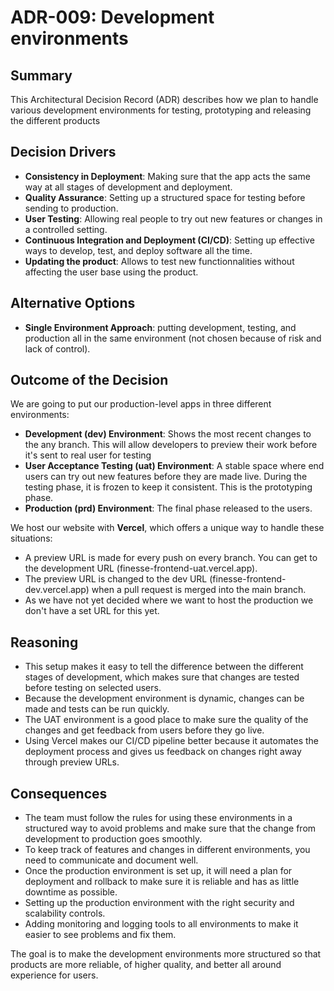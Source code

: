 # ADR-009: Development environments

## Summary
This Architectural Decision Record (ADR) describes how we plan to handle various development environments for testing, prototyping and releasing the different products

## Decision Drivers
- **Consistency in Deployment**: Making sure that the app acts the same way at all stages of development and deployment.
- **Quality Assurance**: Setting up a structured space for testing before sending to production.
- **User Testing**: Allowing real people to try out new features or changes in a controlled setting.
- **Continuous Integration and Deployment (CI/CD)**: Setting up effective ways to develop, test, and deploy software all the time.
- **Updating the product**: Allows to test new functionnalities without affecting the user base using the product.

## Alternative Options
- **Single Environment Approach**: putting development, testing, and production all in the same environment (not chosen because of risk and lack of control).

## Outcome of the Decision
We are going to put our production-level apps in three different environments:
- **Development (dev) Environment**: Shows the most recent changes to the any branch. This will allow developers to preview their work before it's sent to real user for testing
- **User Acceptance Testing (uat) Environment**: A stable space where end users can try out new features before they are made live. During the testing phase, it is frozen to keep it consistent. This is the prototyping phase.
- **Production (prd) Environment**: The final phase released to the users.

We host our website with **Vercel**, which offers a unique way to handle these situations:
- A preview URL is made for every push on every branch. You can get to the development URL (finesse-frontend-uat.vercel.app).
- The preview URL is changed to the dev URL (finesse-frontend-dev.vercel.app) when a pull request is merged into the main branch.
- As we have not yet decided where we want to host the production we don't have a set URL for this yet.

## Reasoning
- This setup makes it easy to tell the difference between the different stages of development, which makes sure that changes are tested before testing on selected users.
- Because the development environment is dynamic, changes can be made and tests can be run quickly.
- The UAT environment is a good place to make sure the quality of the changes and get feedback from users before they go live.
- Using Vercel makes our CI/CD pipeline better because it automates the deployment process and gives us feedback on changes right away through preview URLs.

## Consequences
- The team must follow the rules for using these environments in a structured way to avoid problems and make sure that the change from development to production goes smoothly.
- To keep track of features and changes in different environments, you need to communicate and document well.
- Once the production environment is set up, it will need a plan for deployment and rollback to make sure it is reliable and has as little downtime as possible.
- Setting up the production environment with the right security and scalability controls.
- Adding monitoring and logging tools to all environments to make it easier to see problems and fix them.

The goal is to make the development environments more structured so that products are more reliable, of higher quality, and better all around experience for users.
